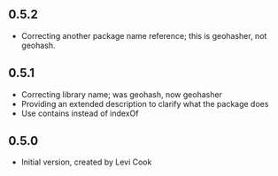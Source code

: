 
## 0.5.2

- Correcting another package name reference; this is geohasher, not geohash.

## 0.5.1

- Correcting library name; was geohash, now geohasher
- Providing an extended description to clarify what the package does
- Use contains instead of indexOf

## 0.5.0

- Initial version, created by Levi Cook
